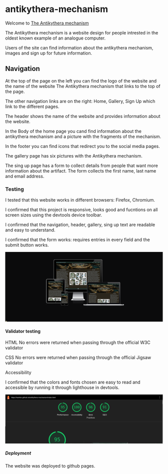 # antikythera-mechanism

Welcome to [The Antikythera mechanism](https://namlex.github.io/antikythera-mechanism)

The Antikythera mechanism is a website design for people intrested in the oldest known example of an analogue computer.

Users of the site can find information about the antikythera mechanism, images and sign up for future information.

## Navigation

At the top of the page on the left you can find the logo of the website and the name of the website The Antikythera mechanism that links to the top of the page. 

The other navigation links are on the right: Home, Gallery, Sign Up which link to the different pages.

The header shows the name of the website and provides information about the website.

In the Body of the home page you cand find information about the antikythera mechanism and a picture with the fragments of the mechanism.

In the footer you can find icons that redirect you to the social media pages.

The gallery page has six pictures with the Antikythera mechanism.

The sing up page has a form to collect details from people that want more information about the artifact.
The form collects the first name, last name and email address.

### Testing

I tested that this website works in different browsers: Firefox, Chromium.

I confirmed that this project is responsive, looks good and fucntions on all screen sizes using the devtools device toolbar.

I confirmed that the navigation, header, gallery, sing up text are readable and easy to understand.

I confirmed that the form works: requires entries in every field and the submit button works.

![Responsive_screenshot](media/Screenshot_website.png)

#### Validator testing 

HTML
No errors were returned when passing through the official W3C validator

CSS
No errors were returned when passing through the official Jigsaw validator

Accessibility

I confirmed that the colors and fonts chosen are easy to read and accessible by running it through lighthouse in devtools.

![Lighthouse_test](media/Screenshot_lighthouse.png)

##### Deployment 
The website was deployed to github pages.







